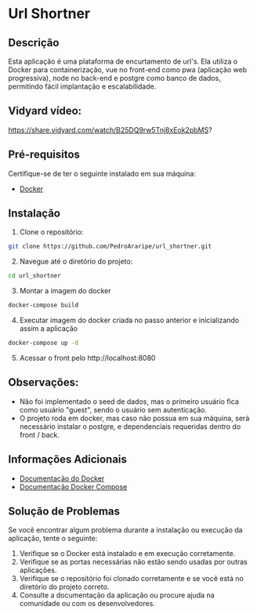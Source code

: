 # Url Shortner

## Descrição
Esta aplicação é uma plataforma de encurtamento de url's. Ela utiliza o Docker para containerização,
vue no front-end como pwa (aplicação web progressiva), node no back-end e postgre como banco de dados, permitindo fácil implantação e escalabilidade.

## Vidyard vídeo:
https://share.vidyard.com/watch/B25DQ9rw5Tnj8xEok2pbMS? 

## Pré-requisitos
Certifique-se de ter o seguinte instalado em sua máquina:

* [Docker](https://www.docker.com/get-started/)

## Instalação
1. Clone o repositório:
```bash
git clone https://github.com/PedroAraripe/url_shortner.git
```

2. Navegue até o diretório do projeto:
```bash
cd url_shortner
```

3. Montar a imagem do docker
```bash
docker-compose build
```

4. Executar imagem do docker criada no passo anterior e inicializando assim a aplicação
```bash
docker-compose up -d
```

5. Acessar o front pelo http://localhost:8080

## Observações:
* Não foi implementado o seed de dados, mas o primeiro usuário fica como usuário "guest", sendo o usuário sem autenticação.
* O projeto roda em docker, mas caso não possua em sua máquina, será necessário instalar o postgre, e dependenciais requeridas dentro do front / back.

## Informações Adicionais
* [Documentação do Docker](https://docs.docker.com/)
* [Documentação Docker Compose](https://docs.docker.com/compose/)

## Solução de Problemas
Se você encontrar algum problema durante a instalação ou execução da aplicação, tente o seguinte:

1. Verifique se o Docker está instalado e em execução corretamente.
2. Verifique se as portas necessárias não estão sendo usadas por outras aplicações.
3. Verifique se o repositório foi clonado corretamente e se você está no diretório do projeto correto.
4. Consulte a documentação da aplicação ou procure ajuda na comunidade ou com os desenvolvedores.
